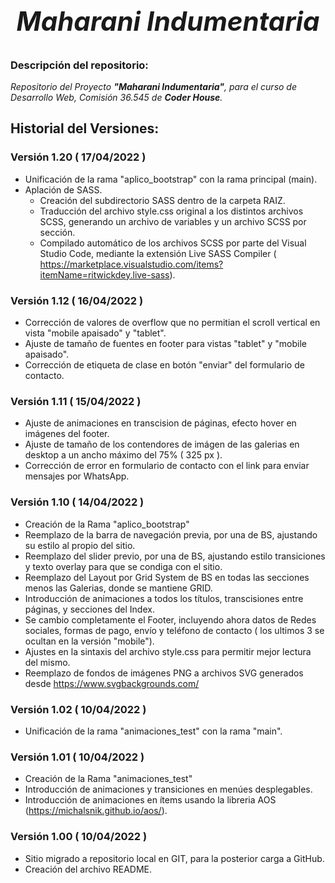 # *<h2 align=center>**Maharani Indumentaria**</h2>*

### **Descripción del repositorio**:
*Repositorio del Proyecto **"Maharani Indumentaria"**, para el curso de Desarrollo Web, Comisión 36.545 de **Coder House**.*

## **Historial del Versiones**:

### Versión 1.20 ( 17/04/2022 )
- Unificación de la rama "aplico_bootstrap" con la rama principal (main).
- Aplación de SASS.
    - Creación del subdirectorio SASS dentro de la carpeta RAIZ.
    - Traducción del archivo style.css original a los distintos archivos SCSS, generando un archivo de variables y un archivo SCSS por sección.
    - Compilado automático de los archivos SCSS por parte del Visual Studio Code, mediante la extensión Live SASS Compiler ( https://marketplace.visualstudio.com/items?itemName=ritwickdey.live-sass).

### Versión 1.12 ( 16/04/2022 )
- Corrección de valores de overflow que no permitian el scroll vertical en vista "mobile apaisado" y "tablet".
- Ajuste de tamaño de fuentes en footer para vistas "tablet" y "mobile apaisado".
- Corrección de etiqueta de clase en botón "enviar" del formulario de contacto. 

### Versión 1.11 ( 15/04/2022 )
- Ajuste de animaciones en transcision de páginas, efecto hover en imágenes del footer.
- Ajuste de tamaño de los contendores de imágen de las galerias en desktop a un ancho máximo del 75% ( 325 px ).
- Corrección de error en formulario de contacto con el link para enviar mensajes por WhatsApp.

### Versión 1.10 ( 14/04/2022 )
- Creación de la Rama "aplico_bootstrap"
- Reemplazo de la barra de navegación previa, por una de BS, ajustando su estilo al propio del sitio.
- Reemplazo del slider previo, por una de BS, ajustando estilo transiciones y texto overlay para que se condiga con el sitio.
- Reemplazo del Layout por Grid System de BS en todas las secciones menos las Galerias, donde se mantiene GRID.
- Introducción de animaciones a todos los títulos, transcisiones entre páginas, y secciones del Index.
- Se cambio completamente el Footer, incluyendo ahora datos de Redes sociales, formas de pago, envío y teléfono de contacto ( los ultimos 3 se ocultan en la versión "mobile").
- Ajustes en la sintaxis del archivo style.css para permitir mejor lectura del mismo.
- Reemplazo de fondos de imágenes PNG a archivos SVG generados desde https://www.svgbackgrounds.com/

### Versión 1.02 ( 10/04/2022 )
- Unificación de la rama "animaciones_test" con la rama "main".

### Versión 1.01 ( 10/04/2022 )
- Creación de la Rama "animaciones_test"
- Introducción de animaciones y transiciones en menúes desplegables.
- Introducción de animaciones en ítems usando la libreria AOS (https://michalsnik.github.io/aos/).

### Versión 1.00 ( 10/04/2022 )
- Sitio migrado a repositorio local en GIT, para la posterior carga a GitHub.
- Creación del archivo README.
